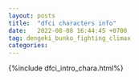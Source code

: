 ```yaml
---
layout: posts
title:  "dfci characters info"
date:   2022-08-08 16:44:45 +0700
tag: dengeki_bunko_fighting_climax
categories:
---
```


{%include dfci_intro_chara.html%}